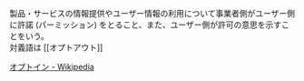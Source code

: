製品・サービスの情報提供やユーザー情報の利用について事業者側がユーザー側に許諾 (パーミッション) をとること、また、ユーザー側が許可の意思を示すことをいう。  
対義語は [[オプトアウト]]

[オプトイン - Wikipedia](https://ja.wikipedia.org/wiki/%E3%82%AA%E3%83%97%E3%83%88%E3%82%A4%E3%83%B3)
